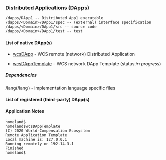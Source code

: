 ### Distributed Applications (DApps)

```
/dapps/DApp1 -- Distributed App1 executable
/dapps/<Domain>/DApp1/spec -- (external) interface specification
/dapps/<Domain>/DApp1/src -- source code
/dapps/<Domain>/DApp1/test -- test
```

#### List of native DApp(s)

* [wcsDApp](/dapps/wcsDApp) - WCS remote (network) Distributed Application

* [wcsDAppTemplate](/dapps/wcsDAppTemplate) - WCS network DApp Template (status:*in progress*)


##### Dependencies
/lang(/lang) - implementation language specific files

#### List of registered (third-party) DApp(s)


#### Application Notes

```
homeland$
homeland$wcsDAppTemplate
(C) 2020 World-Compensation Ecosystem
Remote Application Template
Local machine is: 127.0.0.1
Running remotely on 192.14.3.1
Finished
homeland$
```
